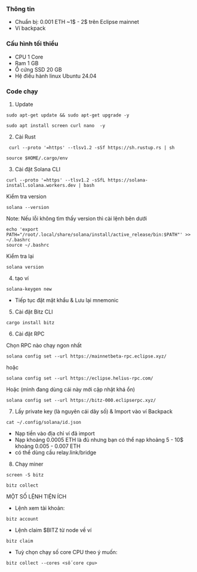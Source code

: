 
### Thông tin
- Chuẩn bị: 0.001 ETH ~1$ - 2$ trên Eclipse mainnet
- Ví backpack


### Cấu hình tối thiểu
- CPU 1 Core
- Ram 1 GB
- Ổ cứng SSD 20 GB
- Hệ điều hành linux Ubuntu 24.04

### Code chạy

1. Update

```
sudo apt-get update && sudo apt-get upgrade -y
```

```
sudo apt install screen curl nano  -y
```

2. Cài Rust
```
 curl --proto '=https' --tlsv1.2 -sSf https://sh.rustup.rs | sh
```

```
source $HOME/.cargo/env
```

3. Cài đặt Solana CLI
```
curl --proto '=https' --tlsv1.2 -sSfL https://solana-install.solana.workers.dev | bash
```

Kiểm tra version

```
solana --version
```

Note: Nếu lỗi không tìm thấy version thì cài lệnh bên dưới

```
echo 'export PATH="/root/.local/share/solana/install/active_release/bin:$PATH"' >> ~/.bashrc
source ~/.bashrc
````


Kiểm tra lại

```
solana version
```

4. tạo ví

```
solana-keygen new
```
- Tiếp tục đặt mật khẩu & Lưu lại mnemonic

5. Cài đặt Bitz CLI
```
cargo install bitz
```

6. Cài đặt RPC

Chọn RPC nào chạy ngon nhất

```
solana config set --url https://mainnetbeta-rpc.eclipse.xyz/
```

hoặc

```
solana config set --url https://eclipse.helius-rpc.com/
```

Hoặc (mình đang dùng cái này mới cập nhật khá ổn)

```
solana config set --url https://bitz-000.eclipserpc.xyz/
```

7. Lấy private key (là nguyên cái dãy số) & Import vào ví Backpack
```
cat ~/.config/solana/id.json
```

- Nạp tiền vào địa chỉ ví đã import
- Nạp khoảng 0.0005 ETH là đủ nhưng bạn có thể nạp khoảng 5 - 10$ khoảng 0.005 - 0.007 ETH
- có thể dùng cầu relay.link/bridge

8. Chạy miner
```
screen -S bitz
```
```
bitz collect
```


MỘT SỐ LỆNH TIỆN ÍCH

- Lệnh xem tài khoản:
```
bitz account
```

- Lệnh claim $BITZ từ node về ví
```
bitz claim
```

- Tuỳ chọn chạy số core CPU theo ý muốn:
```
bitz collect --cores <số core cpu>
```

